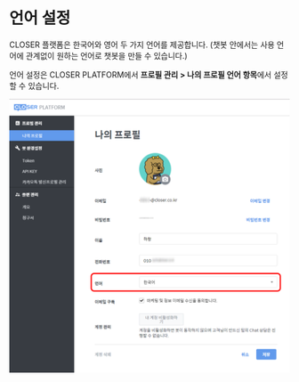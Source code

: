 # 언어 설정

CLOSER 플랫폼은 한국어와 영어 두 가지 언어를 제공합니다. \(챗봇 안에서는 사용 언어에 관계없이 원하는 언어로 챗봇을 만들 수 있습니다.\)

언어 설정은 CLOSER PLATFORM에서 **프로필 관리 &gt; 나의 프로필 언어 항목**에서 설정할 수 있습니다.

![](/assets/Profile_edit.png)

